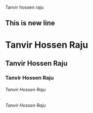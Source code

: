 <!-- This is heading -->
Tanvir hossen raju

This is new line
---
#  Tanvir Hossen Raju
##  Tanvir Hossen Raju
###  Tanvir Hossen Raju
######  Tanvir Hossen Raju
######  Tanvir Hossen Raju

